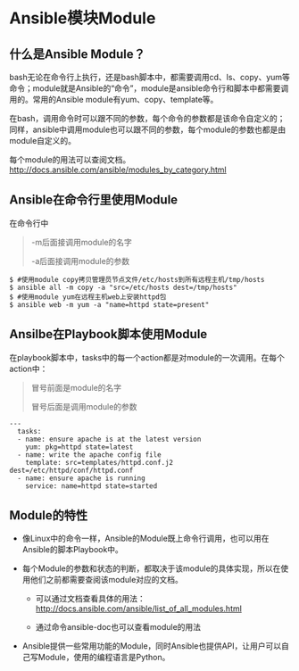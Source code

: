 # Ansible模块Module


## 什么是Ansible Module？

bash无论在命令行上执行，还是bash脚本中，都需要调用cd、ls、copy、yum等命令；module就是Ansible的“命令”，module是ansible命令行和脚本中都需要调用的。常用的Ansible module有yum、copy、template等。

在bash，调用命令时可以跟不同的参数，每个命令的参数都是该命令自定义的；同样，ansible中调用module也可以跟不同的参数，每个module的参数也都是由module自定义的。

每个module的用法可以查阅文档。http://docs.ansible.com/ansible/modules_by_category.html



## Ansible在命令行里使用Module

在命令行中

> -m后面接调用module的名字
>
> -a后面接调用module的参数

```
$ #使用module copy拷贝管理员节点文件/etc/hosts到所有远程主机/tmp/hosts
$ ansible all -m copy -a "src=/etc/hosts dest=/tmp/hosts"
$ #使用module yum在远程主机web上安装httpd包
$ ansible web -m yum -a "name=httpd state=present"

```


## Ansilbe在Playbook脚本使用Module

在playbook脚本中，tasks中的每一个action都是对module的一次调用。在每个action中：

> 冒号前面是module的名字
>
> 冒号后面是调用module的参数

```
---
  tasks:
  - name: ensure apache is at the latest version
    yum: pkg=httpd state=latest
  - name: write the apache config file
    template: src=templates/httpd.conf.j2 dest=/etc/httpd/conf/httpd.conf
  - name: ensure apache is running
    service: name=httpd state=started

```

## Module的特性

* 像Linux中的命令一样，Ansible的Module既上命令行调用，也可以用在Ansible的脚本Playbook中。

* 每个Module的参数和状态的判断，都取决于该module的具体实现，所以在使用他们之前都需要查阅该module对应的文档。

  * 可以通过文档查看具体的用法： http://docs.ansible.com/ansible/list_of_all_modules.html

  * 通过命令ansible-doc也可以查看module的用法

* Ansible提供一些常用功能的Module，同时Ansible也提供API，让用户可以自己写Module，使用的编程语言是Python。
